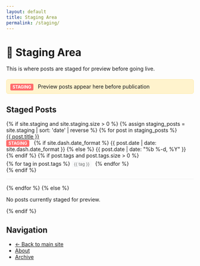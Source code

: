 ```yaml
---
layout: default
title: Staging Area
permalink: /staging/
---
```


# 🚧 Staging Area

This is where posts are staged for preview before going live.

<div class="staging-info">
  <span class="badge staging-badge">STAGING</span>
  <span>Preview posts appear here before publication</span>
</div>

## Staged Posts

<div class="post-links">
  {% if site.staging and site.staging.size > 0 %}
    {% assign staging_posts = site.staging | sort: 'date' | reverse %}
    {% for post in staging_posts %}
      <div class="post-link-wrapper">
        <a href="{{ post.url | relative_url }}" class="post-link">{{ post.title }}</a>
        <div class="post-meta">
          <span class="badge staging-badge">STAGING</span>
          {% if site.dash.date_format %}
            {{ post.date | date: site.dash.date_format }}
          {% else %}
            {{ post.date | date: "%b %-d, %Y" }}
          {% endif %}
          {% if post.tags and post.tags.size > 0 %}
            <div class="post-tags">
              {% for tag in post.tags %}
                <a class="tag" href="/tags#{{ tag | slugify }}">{{ tag }}</a>
              {% endfor %}
            </div>
          {% endif %}
        </div>
      </div>
    {% endfor %}
  {% else %}
    <p>No posts currently staged for preview.</p>
  {% endif %}
</div>

## Navigation

- [← Back to main site](/)
- [About](/about/)
- [Archive](/archive/)

<style>
.staging-badge {
  background: #ff6b6b;
  color: white;
  padding: 2px 6px;
  border-radius: 3px;
  font-size: 0.8em;
  margin-right: 8px;
  font-weight: bold;
}

.staging-info {
  background: #fff3cd;
  border: 1px solid #ffeaa7;
  border-radius: 5px;
  padding: 10px;
  margin: 20px 0;
}

.post-link-wrapper {
  margin-bottom: 15px;
  padding-bottom: 15px;
  border-bottom: 1px solid #eee;
}

.post-link-wrapper:last-child {
  border-bottom: none;
}

.post-tags {
  margin-top: 5px;
}

.tag {
  font-size: 0.8em;
  background: #f8f9fa;
  padding: 2px 6px;
  border-radius: 3px;
  text-decoration: none;
  margin-right: 5px;
  color: #666;
}

.tag:hover {
  background: #e9ecef;
}
</style>
